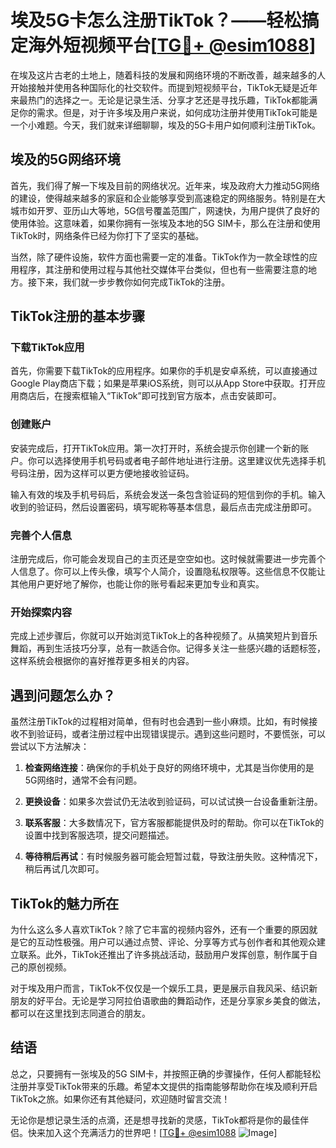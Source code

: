 # 埃及5G卡怎么注册TikTok？——轻松搞定海外短视频平台[[TG💪+ @esim1088](https://t.me/s/esim1088)]

在埃及这片古老的土地上，随着科技的发展和网络环境的不断改善，越来越多的人开始接触并使用各种国际化的社交软件。而提到短视频平台，TikTok无疑是近年来最热门的选择之一。无论是记录生活、分享才艺还是寻找乐趣，TikTok都能满足你的需求。但是，对于许多埃及用户来说，如何成功注册并使用TikTok可能是一个小难题。今天，我们就来详细聊聊，埃及的5G卡用户如何顺利注册TikTok。

## 埃及的5G网络环境

首先，我们得了解一下埃及目前的网络状况。近年来，埃及政府大力推动5G网络的建设，使得越来越多的家庭和企业能够享受到高速稳定的网络服务。特别是在大城市如开罗、亚历山大等地，5G信号覆盖范围广，网速快，为用户提供了良好的使用体验。这意味着，如果你拥有一张埃及本地的5G SIM卡，那么在注册和使用TikTok时，网络条件已经为你打下了坚实的基础。

当然，除了硬件设施，软件方面也需要一定的准备。TikTok作为一款全球性的应用程序，其注册和使用过程与其他社交媒体平台类似，但也有一些需要注意的地方。接下来，我们就一步步教你如何完成TikTok的注册。

## TikTok注册的基本步骤

### 下载TikTok应用

首先，你需要下载TikTok的应用程序。如果你的手机是安卓系统，可以直接通过Google Play商店下载；如果是苹果iOS系统，则可以从App Store中获取。打开应用商店后，在搜索框输入“TikTok”即可找到官方版本，点击安装即可。

### 创建账户

安装完成后，打开TikTok应用。第一次打开时，系统会提示你创建一个新的账户。你可以选择使用手机号码或者电子邮件地址进行注册。这里建议优先选择手机号码注册，因为这样可以更方便地接收验证码。

输入有效的埃及手机号码后，系统会发送一条包含验证码的短信到你的手机。输入收到的验证码，然后设置密码，填写昵称等基本信息，最后点击完成注册即可。

### 完善个人信息

注册完成后，你可能会发现自己的主页还是空空如也。这时候就需要进一步完善个人信息了。你可以上传头像，填写个人简介，设置隐私权限等。这些信息不仅能让其他用户更好地了解你，也能让你的账号看起来更加专业和真实。

### 开始探索内容

完成上述步骤后，你就可以开始浏览TikTok上的各种视频了。从搞笑短片到音乐舞蹈，再到生活技巧分享，总有一款适合你。记得多关注一些感兴趣的话题标签，这样系统会根据你的喜好推荐更多相关的内容。

## 遇到问题怎么办？

虽然注册TikTok的过程相对简单，但有时也会遇到一些小麻烦。比如，有时候接收不到验证码，或者注册过程中出现错误提示。遇到这些问题时，不要慌张，可以尝试以下方法解决：

1. **检查网络连接**：确保你的手机处于良好的网络环境中，尤其是当你使用的是5G网络时，通常不会有问题。
   
2. **更换设备**：如果多次尝试仍无法收到验证码，可以试试换一台设备重新注册。

3. **联系客服**：大多数情况下，官方客服都能提供及时的帮助。你可以在TikTok的设置中找到客服选项，提交问题描述。

4. **等待稍后再试**：有时候服务器可能会短暂过载，导致注册失败。这种情况下，稍后再试几次即可。

## TikTok的魅力所在

为什么这么多人喜欢TikTok？除了它丰富的视频内容外，还有一个重要的原因就是它的互动性极强。用户可以通过点赞、评论、分享等方式与创作者和其他观众建立联系。此外，TikTok还推出了许多挑战活动，鼓励用户发挥创意，制作属于自己的原创视频。

对于埃及用户而言，TikTok不仅仅是一个娱乐工具，更是展示自我风采、结识新朋友的好平台。无论是学习阿拉伯语歌曲的舞蹈动作，还是分享家乡美食的做法，都可以在这里找到志同道合的朋友。

## 结语

总之，只要拥有一张埃及的5G SIM卡，并按照正确的步骤操作，任何人都能轻松注册并享受TikTok带来的乐趣。希望本文提供的指南能够帮助你在埃及顺利开启TikTok之旅。如果你还有其他疑问，欢迎随时留言交流！

无论你是想记录生活的点滴，还是想寻找新的灵感，TikTok都将是你的最佳伴侣。快来加入这个充满活力的世界吧！[[TG💪+ @esim1088](https://t.me/s/esim1088) ![Image](https://i.postimg.cc/4NQfJmqS/Snipaste-2025-05-13-00-14-12.png)]